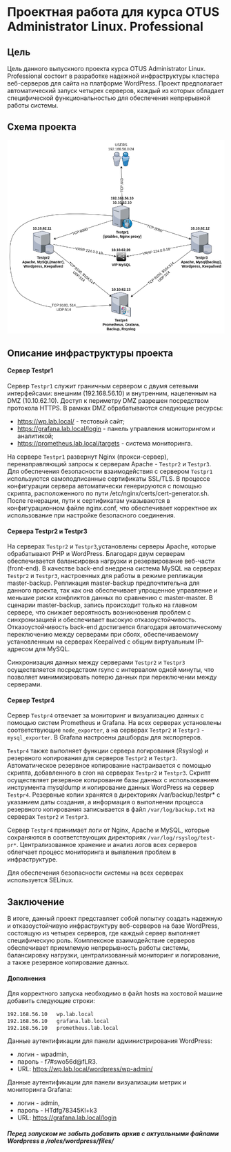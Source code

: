# Проектная работа для курса OTUS Administrator Linux. Professional

## Цель

Цель данного выпускного проекта курса OTUS Administrator Linux. Professional состоит в разработке надежной инфраструктуры кластера веб-серверов для сайта на платформе WordPress. Проект предполагает автоматический запуск четырех серверов, каждый из которых обладает специфической функциональностью для обеспечения непрерывной работы системы.

##  Схема проекта
![alt text](shema_act.png?raw=true "Screenshot1")

## Описание инфраструктуры проекта

#### Сервер Testpr1 

Сервер ```Testpr1``` служит граничным сервером с двумя сетевыми интерфейсами: внешним (192.168.56.10) и внутренним, нацеленным на DMZ (10.10.62.10). Доступ к периметру DMZ разрешен посредством протокола HTTPS. В рамках DMZ обрабатываются следующие ресурсы:

* https://wp.lab.local/ - тестовый сайт;
* https://grafana.lab.local/login - панель управления мониторингом и аналитикой;
* https://prometheus.lab.local/targets - система мониторинга. 

На сервере ```Testpr1``` развернут Nginx (прокси-сервер), перенаправляющий запросы к серверам Apache - ```Testpr2``` и ```Testpr3```. 
Для обеспечения безопасности взаимодействия с сервером ```Testpr1``` используются самоподписанные сертификаты SSL/TLS. В процессе конфигурации сервера автоматически генерируются с помощью скрипта, расположенного по пути /etc/nginx/certs/cert-generator.sh. После генерации, пути к сертификатам указываются в конфигурационном файле nginx.conf, что обеспечивает корректное их использование при настройке безопасного соединения.

#### Сервера Testpr2 и Testpr3

На серверах ```Testpr2``` и ```Testpr3```,установлены серверы Apache, которые обрабатывают PHP и WordPress. Благодаря двум серверам обеспечивается балансировка нагрузки и резервирование веб-части (front-end).
В качестве back-end внедрена система MySQL на серверах ```Testpr2``` и ```Testpr3```, настроенных для работы в режиме репликации master-backup. Репликация master-backup предпочтительна для данного проекта, так как она обеспечивает упрощенное управление и меньшие риски конфликтов данных по сравнению с master-master. В сценарии master-backup, запись происходит только на главном сервере, что снижает вероятность возникновения проблем с синхронизацией и обеспечивает высокую отказоустойчивость.
Отказоустойчивость back-end достигается благодаря автоматическому переключению между серверами при сбоях, обеспечиваемому установленным на серверах Keepalived с общим виртуальным IP-адресом для MySQL.

Синхронизация данных между серверами ```Testpr2``` и ```Testpr3``` осуществляется посредством rsync с интервалом одной минуты, что позволяет минимизировать потерю данных при переключении между серверами.

#### Сервер Testpr4

Сервер ```Testpr4``` отвечает за мониторинг и визуализацию данных с помощью систем Prometheus и Grafana. На всех серверах установлены соответствующие ```node_exporter```, а на серверах ```Testpr2``` и ```Testpr3``` - ```mysql_exporter```. В Grafana настроены дашборды для экспортеров.

```Testpr4``` также выполняет функции сервера логирования (Rsyslog) и резервного копирования для серверов ```Testpr2``` и ```Testpr3```. Автоматическое резервное копирование настраивается с помощью скрипта, добавленного в cron на серверах ```Testpr2``` и ```Testpr3```. Скрипт осуществляет резервное копирование базы данных с использованием инструмента mysqldump и копирование данных WordPress на сервер ```Testpr4```. Резервные копии хранятся в директориях /var/backup/testpr* с указанием даты создания, а информация о выполнении процесса резервного копирования записывается в файл ```/var/log/backup.txt``` на серверах ```Testpr2``` и ```Testpr3```.

Сервер ```Testpr4``` принимает логи от Nginx, Apache и MySQL, которые сохраняются в соответствующих директориях ```/var/log/rsyslog/test-pr*```. Централизованное хранение и анализ логов всех серверов облегчает процесс мониторинга и выявления проблем в инфраструктуре.

Для обеспечения безопасности системы на всех серверах используется SELinux. 

## Заключение
В итоге, данный проект представляет собой попытку создать надежную и отказоустойчивую инфраструктуру веб-серверов на базе WordPress, состоящую из четырех серверов, где каждый сервер выполняет специфическую роль. Комплексное взаимодействие серверов обеспечивает приемлемую непрерывность работы системы, балансировку нагрузки, централизованный мониторинг и логирование, а также резервное копирование данных.


#### Дополнения

Для корректного запуска необходимо в файл hosts на хостовой машине добавить следующие строки:
```
192.168.56.10   wp.lab.local
192.168.56.10   grafana.lab.local
192.168.56.10   prometheus.lab.local
```

Данные аутентификации для панели администрирования WordPress: 
- логин - wpadmin, 
- пароль - f7#swo56d@fLR3. 
- URL: https://wp.lab.local/wordpress/wp-admin/

Данные аутентификации для панели визуализации метрик и мониторинга Grafana: 
- логин - admin, 
- пароль - HTdfg78345Kl+k3 
- URL: https://grafana.lab.local/login

##### Перед запуском не забыть добавить архив с актуальными файлами Wordpress в /roles/wordpress/files/


